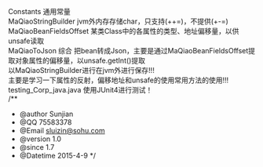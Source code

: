 Constants 通用常量<br/>
MaQiaoStringBuilder jvm外内存存储char，只支持(++=)，不提供(+-=)<br/>
MaQiaoBeanFieldsOffset 某类Class中的各属性的类型、地址偏移量，以供unsafe读取<br/>
MaQiaoToJson 综合 把bean转成Json，主要是通过MaQiaoBeanFieldsOffset提取对象属性的偏移量，以unsafe.getInt()提取<br/>
以MaQiaoStringBuilder进行在jvm外进行保存!!!<br/>
主要是学习一下属性的反射，偏移地址和unsafe的使用常用方法的使用!!!<br/>
testing_Corp_java.java 使用JUnit4进行测试！<br/>
/**
 * @author Sunjian
 * @QQ 75583378
 * @Email sluizin@sohu.com
 * @version 1.0
 * @since 1.7
 * @Datetime 2015-4-9
 */<br/>